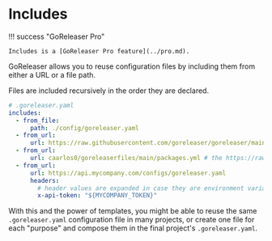 # Includes

!!! success "GoReleaser Pro"

    Includes is a [GoReleaser Pro feature](../pro.md).

GoReleaser allows you to reuse configuration files by including them from either
a URL or a file path.

Files are included recursively in the order they are declared.

```yaml
# .goreleaser.yaml
includes:
  - from_file:
      path: ./config/goreleaser.yaml
  - from_url:
      url: https://raw.githubusercontent.com/goreleaser/goreleaser/main/.goreleaser.yaml
  - from_url:
      url: caarlos0/goreleaserfiles/main/packages.yml # the https://raw.githubusercontent.com/ prefix may be omitted
  - from_url:
      url: https://api.mycompany.com/configs/goreleaser.yaml
      headers:
        # header values are expanded in case they are environment variables
        x-api-token: "${MYCOMPANY_TOKEN}"
```

With this and the power of templates, you might be able to reuse the same
`.goreleaser.yaml` configuration file in many projects, or create one file for
each "purpose" and compose them in the final project's `.goreleaser.yaml`.

